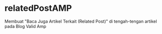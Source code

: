 # relatedPostAMP
Membuat "Baca Juga Artikel Terkait (Related Post)" di tengah-tengan artikel pada Blog Valid Amp

